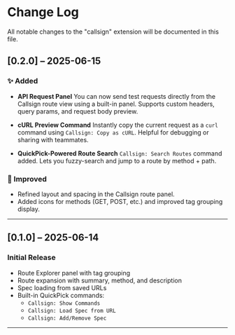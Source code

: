 # Change Log

All notable changes to the "callsign" extension will be documented in this file.

## [0.2.0] – 2025-06-15

### ✨ Added

-   **API Request Panel**
    You can now send test requests directly from the Callsign route view using a built-in panel.
    Supports custom headers, query params, and request body preview.

-   **cURL Preview Command**
    Instantly copy the current request as a `curl` command using `Callsign: Copy as cURL`.
    Helpful for debugging or sharing with teammates.

-   **QuickPick-Powered Route Search**
    `Callsign: Search Routes` command added.
    Lets you fuzzy-search and jump to a route by method + path.

### 🧩 Improved

-   Refined layout and spacing in the Callsign route panel.
-   Added icons for methods (GET, POST, etc.) and improved tag grouping display.

---

## [0.1.0] – 2025-06-14

### Initial Release

-   Route Explorer panel with tag grouping
-   Route expansion with summary, method, and description
-   Spec loading from saved URLs
-   Built-in QuickPick commands:
    -   `Callsign: Show Commands`
    -   `Callsign: Load Spec from URL`
    -   `Callsign: Add/Remove Spec`

---
